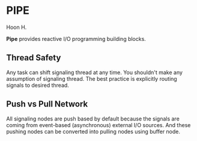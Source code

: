 PIPE
====
Hoon H.




**Pipe** provides reactive I/O programming building blocks.








Thread Safety 
-------------
Any task can shift signaling thread at any time. You shouldn't make any 
assumption of signaling thread. The best practice is explicitly routing 
signals to desired thread.




Push vs Pull Network
--------------------
All signaling nodes are push based by default because the signals are 
coming from event-based (asynchronous) external I/O sources. And these
pushing nodes can be converted into pulling nodes using buffer node.